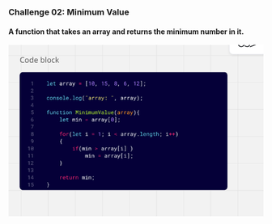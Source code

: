 ### Challenge 02: Minimum Value

#### A function that takes an array and returns the minimum number in it.

![Minimum-Value](min.png)
